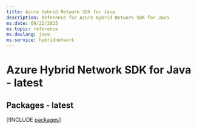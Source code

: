 ```yaml
---
title: Azure Hybrid Network SDK for Java
description: Reference for Azure Hybrid Network SDK for Java
ms.date: 09/22/2025
ms.topic: reference
ms.devlang: java
ms.service: hybridnetwork
---
```

# Azure Hybrid Network SDK for Java - latest
## Packages - latest
[!INCLUDE [packages](hybrid-network-index.md)]